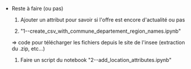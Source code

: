 - Reste à faire (ou pas)

  1. Ajouter un attribut pour savoir si l'offre est encore d'actualité ou pas


  1. "1--create_csv_with_commune_departement_region_names.ipynb"

    => code pour télécharger les fichiers depuis le site de l'insee (extraction du .zip, etc...)


  1. Faire un script du notebook "2--add_location_attributes.ipynb"